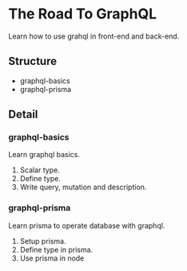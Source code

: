 # The Road To GraphQL

Learn how to use grahql in front-end and back-end.

## Structure

- graphql-basics
- graphql-prisma

## Detail

### graphql-basics

Learn graphql basics.

1. Scalar type.
2. Define type.
3. Write query, mutation and description.

### graphql-prisma

Learn prisma to operate database with graphql.

1. Setup prisma.
2. Define type in prisma.
3. Use prisma in node
